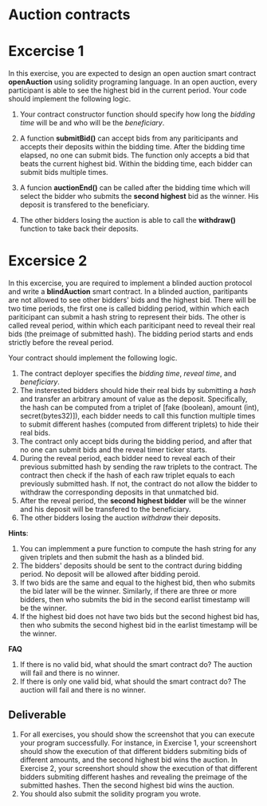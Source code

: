 # Auction contracts

Excercise 1
====
In this exercise, you are expected to design an open auction smart contract **openAuction** using solidity programing language. In an open auction, every participant is able to see the highest bid in the current period. Your code should implement the following logic.

1. Your contract constructor function should specify how long the *bidding time* will be and who will be the *beneficiary*.

2. A function __submitBid()__ can accept bids from any pariticipants and accepts their deposits within the bidding time. After the bidding time elapsed, no one can submit bids. The function only accepts a bid that beats the current highest bid. Within the bidding time, each bidder can submit bids multiple times. 

3. A funcion __auctionEnd()__ can be called after the bidding time which will select the bidder who submits the **second highest** bid as the winner. His deposit is transfered to the beneficiary.

4. The other bidders losing the auction is able to call the __withdraw()__ function to take back their deposits.

Excersice 2
====
In this excercise, you are required to implement a blinded auction protocol and write a **blindAuction** smart contract. In a blinded auction, paritipants are not allowed to see other bidders' bids and the highest bid. There will be two time periods, the first one is called bidding period, within which each pariticipant can submit a hash string to represent their bids. The other is called reveal period, within which each pariticipant need to reveal their real bids (the preimage of submitted hash). The bidding period starts and ends strictly before the reveal period.

Your contract should implement the following logic.

1. The contract deployer specifies the *bidding time*, *reveal time*, and *beneficiary*.
2. The insterested bidders should hide their real bids by submitting a *hash* and transfer an arbitrary amount of value as the deposit. Specifically, the hash can be computed from a triplet of [fake (boolean), amount (int), secret(bytes32)]), each bidder needs to call this function multiple times to submit different hashes (computed from different triplets) to hide their real bids. 
3. The contract only accept bids during the bidding period, and after that no one can submit bids and the reveal timer ticker starts. 
4. During the reveal period, each bidder need to reveal each of their previous submitted hash by sending the raw triplets to the contract. The contract then check if the hash of each raw triplet equals to each previously submitted hash. If not, the contract do not allow the bidder to withdraw the corresponding deposits in that unmatched bid.
5. After the reveal period, the **second highest bidder** will be the winner and his deposit will be transfered to the beneficiary.
6. The other bidders losing the auction *withdraw* their deposits.

__Hints__:
1. You can implemment a pure function to compute the hash string for any given triplets and then submit the hash as a blinded bid.
2. The bidders' deposits should be sent to the contract during bidding period. No deposit will be allowed after bidding peroid.
3. If two bids are the same and equal to the highest bid, then who submits the bid later will be the winner. Similarly, if there are three or more bidders, then who submits the bid in the second earlist timestamp will be the winner.
4. If the highest bid does not have two bids but the second highest bid has, then who submits the second highest bid in the earlist timestamp will be the winner.

__FAQ__
1. If there is no valid bid, what should the smart contract do? 
   The auction will fail and there is no winner.
2. If there is only one valid bid, what should the smart contract do?
   The auction will fail and there is no winner.

Deliverable
----
1. For all exercises, you should show the screenshot that you can execute your program successfully. For instance, in Exercise 1, your screenshort should show the execution of that different bidders submiting bids of different amounts, and the second highest bid wins the auction. In Exercise 2, your screenshort should show the execution of that different bidders submiting different hashes and revealing the preimage of the submitted hashes. Then the second highest bid wins the auction. 
2. You should also submit the solidity program you wrote.
